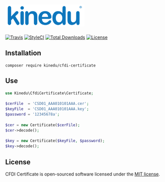 # ![Kinedu](https://raw.githubusercontent.com/Kinedu/cfdi-certificate/gh-pages/assets/img/logo.png)

[![Travis](https://img.shields.io/travis/Kinedu/cfdi-certificate.svg?style=flat-square)](https://travis-ci.org/Kinedu/cfdi-certificate)
[![StyleCI](https://styleci.io/repos/118187006/shield?branch=master)](https://styleci.io/repos/118187006)
[![Total Downloads](https://poser.pugx.org/kinedu/cfdi-certificate/downloads?format=flat-square)](https://packagist.org/packages/kinedu/cfdi-certificate)
[![License](https://img.shields.io/github/license/kinedu/cfdi-certificate.svg?style=flat-square)](https://packagist.org/packages/kinedu/cfdi-certificate)

## Installation

```shell
composer require kinedu/cfdi-certificate
```

## Use
```php
use Kinedu\CfdiCertificate\Certificate;

$cerFile  = 'CSD01_AAA010101AAA.cer';
$keyFile  = 'CSD01_AAA010101AAA.key';
$password = '12345678a';

$cer = new Certificate($cerFile);
$cer->decode();

$key = new Certificate($keyFile, $password);
$key->decode();
```

## License

CFDI Certificate is open-sourced software licensed under the [MIT license](https://opensource.org/licenses/MIT).
